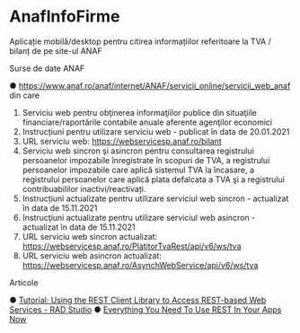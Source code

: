 # AnafInfoFirme
Aplicație mobilă/desktop pentru citirea informațiilor referitoare la TVA / bilanț de pe site-ul ANAF


Surse de date ANAF

● https://www.anaf.ro/anaf/internet/ANAF/servicii_online/servicii_web_anaf
din care
1. Serviciu web pentru obţinerea informaţiilor publice din situaţiile financiare/raportările
contabile anuale aferente agenţilor economici
1. Instrucțiuni pentru utilizare serviciu web - publicat în data de 20.01.2021
2. URL serviciu web: https://webservicesp.anaf.ro/bilant
2. Serviciu web sincron şi asincron pentru consultarea registrului persoanelor impozabile
înregistrate în scopuri de TVA, a registrului persoanelor impozabile care aplică sistemul
TVA la încasare, a registrului persoanelor care aplică plata defalcata a TVA şi a registrului
contribuabililor inactivi/reactivați.
1. Instrucțiuni actualizate pentru utilizare serviciul web sincron - actualizat în
data de 15.11.2021
2. Instrucţiuni actualizate pentru utilizare serviciul web asincron - actualizat în
data de 15.11.2021
3. URL serviciu web sincron actualizat:
https://webservicesp.anaf.ro/PlatitorTvaRest/api/v6/ws/tva
4. URL serviciu web asincron actualizat:
https://webservicesp.anaf.ro/AsynchWebService/api/v6/ws/tva

Articole

● [Tutorial: Using the REST Client Library to Access REST-based Web Services - RAD Studio](https://docwiki.embarcadero.com/RADStudio/Sydney/en/Tutorial:_Using_the_REST_Client_Library_to_Access_REST-based_Web_Services)
● [Everything You Need To Use REST In Your Apps Now](https://blogs.embarcadero.com/everything-you-need-to-use-rest-in-your-apps-now/)
